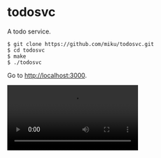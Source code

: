 # todosvc

A todo service.

```
$ git clone https://github.com/miku/todosvc.git
$ cd todosvc
$ make
$ ./todosvc
```

Go to [http://localhost:3000](http://localhost:3000).

![](static/cast.webm)
